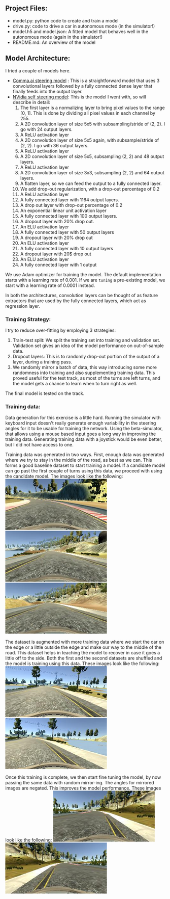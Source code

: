 ## Project Files:
* model.py: python code to create and train a model
* drive.py: code to drive a car in autonomous mode (in the simulator!)
* model.h5 and model.json: A fitted model that behaves well in the autonomous mode (again in the simulator!)
* README.md: An overview of the model

## Model Architecture:
I tried a couple of models here.
* [Comma.ai steering model](https://github.com/commaai/research/blob/master/train_steering_model.py) : This is a straightforward model that uses 3 convolutional layers followed by a fully connected dense layer that finally feeds into the output layer.
* [NVidia self steering model](https://images.nvidia.com/content/tegra/automotive/images/2016/solutions/pdf/end-to-end-dl-using-px.pdf): This is the model I went with, so will describe in detail:
  1. The first layer is a normalizing layer to bring pixel values to the range [0, 1]. This is done by dividing all pixel values in each channel by 255. 
  2. A 2D convolution layer of size 5x5 with subsampling/stride of (2, 2). I go with 24 output layers.
  3. A ReLU activation layer
  4. A 2D convolution layer of size 5x5 again, with subsample/stride of (2, 2). I go with 36 output layers.
  5. A ReLU activation layer
  6. A 2D convolution layer of size 5x5, subsampling (2, 2) and 48 output layers.
  7. A ReLU activation layer
  8. A 2D convolution layer of size 3x3, subsampling (2, 2) and 64 output layers.
  9. A flatten layer, so we can feed the output to a fully connected layer.
  10. We add drop-out regularization, with a drop-out percentage of 0.2
  11. A ReLU activation layer
  12. A fully connected layer with 1164 output layers.
  13. A drop out layer with drop-out percentage of 0.2
  14. An exponential linear unit activation layer
  15. A fully connected layer with 100 output layers.
  16. A dropout layer with 20% drop out.
  17. An ELU activation layer
  18. A fully connected layer with 50 output layers
  19. A dropout layer with 20% drop out
  20. An ELU activation layer
  21. A fully connected layer with 10 output layers
  22. A dropout layer with 20$ drop out
  23. An ELU activation layer
  24. A fully connected layer with 1 output

We use Adam optimizer for training the model. The default implementation starts with a learning rate of 0.001. If we are `tuning` a pre-existing model, we start with a learning rate of 0.0001 instead.

In both the architectures, convolution layers can be thought of as feature extractors that are used by the fully connected layers, which act as regression layer. 

### Training Strategy:
I try to reduce over-fitting by employing 3 strategies:
  1. Train-test split: We split the training set into training and validation set. Validation set gives an idea of the model performance on out-of-sample data.
  2. Dropout layers: This is to randomly drop-out portion of the output of a layer, during a training pass.
  3. We randomly mirror a batch of data, this way introducing some more randomness into training and also supplementing training data. This proved useful for the test track, as most of the turns are left turns, and the model gets a chance to learn when to turn right as well.

The final model is tested on the track. 

### Training data:
Data generation for this exercise is a little hard. Running the simulator with keyboard input doesn't really generate enough variability in the steering angles for it to be usable for training the network. Using the beta-simulator, that allows using a mouse based input goes a long way in improving the training data. Generating training data with a joystick would be even better, but I did not have access to one. 

Training data was generated in two ways. First, enough data was generated where we try to stay in the middle of the road, as best as we can. This forms a good baseline dataset to start training a model. If a candidate model can go past the first couple of turns using this data, we proceed with using the candidate model. The images look like the following:
![image 1](images/middle_1.jpg)
![image_2](images/middle_2.jpg)
![image_3](images/middle_3.jpg)

The dataset is augmented with more training data where we start the car on the edge or a little outside the edge and make our way to the middle of the road. This dataset helps in teaching the model to recover in case it goes a little off to the side. Both the first and the second datasets are shuffled and the model is training using this data. These images look like the following:
![image_1](images/side_1.jpg)
![image_2](images/side_2.jpg)

Once this training is complete, we then start fine tuning the model, by now passing the same data with random mirror-ing. The angles for mirrored images are negated. This improves the model performance. These images look like the following:
![original image](images/orig_1.jpg)
![mirrored image](images/mirror_1.jpg)




